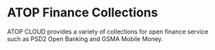 # ATOP Finance Collections

ATOP CLOUD provides a variety of collections for open finance service such as PSD2 Open Banking and GSMA Mobile Money. 